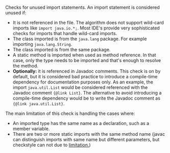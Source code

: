 Checks for unused import statements. An import statement is considered
unused if:

- It is not referenced in the file. The algorithm does not support
  wild-card imports like `import java.io.*;`. Most IDE's provide very
  sophisticated checks for imports that handle wild-card imports.
- The class imported is from the `java.lang` package. For example
  importing `java.lang.String`.
- The class imported is from the same package.
- A static method is imported when used as method reference. In that
  case, only the type needs to be imported and that's enough to resolve
  the method.
- **Optionally:** it is referenced in Javadoc comments. This check is on
  by default, but it is considered bad practice to introduce a
  compile-time dependency for documentation purposes only. As an
  example, the import `java.util.List` would be considered referenced
  with the Javadoc comment `{@link List}`. The alternative to avoid
  introducing a compile-time dependency would be to write the Javadoc
  comment as `{@link java.util.List}`.

The main limitation of this check is handling the cases where:

- An imported type has the same name as a declaration, such as a member
  variable.
- There are two or more static imports with the same method name (javac
  can distinguish imports with same name but different parameters, but
  checkstyle can not due to
  [limitation.](https://checkstyle.org/writingchecks.html#Limitations))
